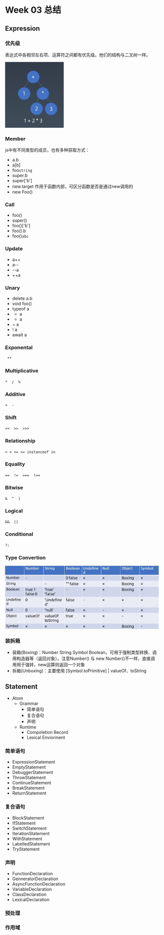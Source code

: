# Week 03 总结

## Expression

### 优先级

表达式中各相邻左右项、运算符之间都有优先级。他们的结构与二叉树一样。

![Priority.jpg](./assets/Priority.jpg)

### Member

js中有不同类型的成员，也有多种获取方式：
* a.b
* a[b]
* foo`string`
* super.b
* super['b']
* new.target
	作用于函数内部，可区分函数是否是通过new调用的
* new Foo()

### Call

* foo()
* super()
* foo()['b']
* foo().b
* foo()`abc`

### Update

* a++
* a--
* --a
* ++a

### Unary
* delete a.b
* void foo()
* typeof a
* + a
* - a
* ~ a
* ! a
* await a

### Exponental

`  ** `

### Multiplicative

` *  /  % `

### Additive

` +  - `

### Shift

` <<  >>  >>> `

### Relationship

` < > <= >= instanceof in `

### Equality

` ==  !=  ===  !== `

### Bitwise

` &  ^  | `

### Logical

` &&  || `

### Conditional

` ?: `

### Type Convertion

![TypeConvertion.jpg](./assets/TypeConvertion.jpg)


### 装拆箱

* 装箱(Boxing)：Number String Symbol Boolean，可用于强制类型转换、调用构造器等（返回对象）。注意Number() 与 new Number()不一样，直接调用用于强转，new运算则返回一个对象
* 拆箱(Unboxing)：主要使用 [Symbol.toPrimitive] | valueOf、toString

## Statement

* Atom
  * Grammar
    * 简单语句
    * 复合语句
    * 声明
  * Runtime
    * Compoletion Record
    * Lexical Enviorment

### 简单语句

* ExpressionStatement
* EmptyStatement
* DebuggerStatement
* ThrowStatement
* ContinueStatement
* BreakStatement
* ReturnStatement

### 复合语句

* BlockStatement
* IfStatement
* SwitchStatement
* IterationStatement
* WithStatement
* LabelledStatement
* TryStatement

### 声明

* FunctionDeclaration
* GenneratorDeclaration
* AsyncFunctionDeclaration
* VariableDeclaration
* ClassDeclaration
* LexicalDeclaration

### 预处理


### 作用域
